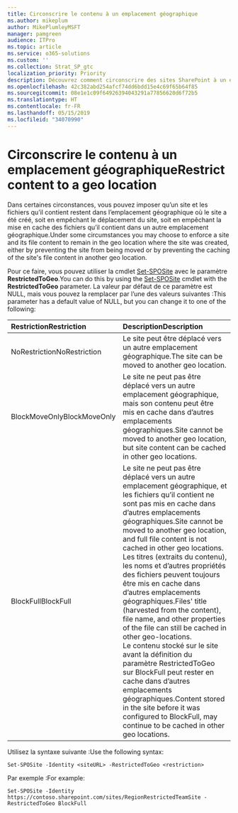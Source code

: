 ```yaml
---
title: Circonscrire le contenu à un emplacement géographique
ms.author: mikeplum
author: MikePlumleyMSFT
manager: pamgreen
audience: ITPro
ms.topic: article
ms.service: o365-solutions
ms.custom: ''
ms.collection: Strat_SP_gtc
localization_priority: Priority
description: Découvrez comment circonscrire des sites SharePoint à un emplacement géographique spécifique dans un environnement multigéographique.
ms.openlocfilehash: 42c382abd254afcf74dd6bdd15e4c69f65b64f85
ms.sourcegitcommit: 08e1e1c09f64926394043291a77856620d6f72b5
ms.translationtype: HT
ms.contentlocale: fr-FR
ms.lasthandoff: 05/15/2019
ms.locfileid: "34070990"
---
```

# <a name="restrict-content-to-a-geo-location"></a><span data-ttu-id="5882c-103">Circonscrire le contenu à un emplacement géographique</span><span class="sxs-lookup"><span data-stu-id="5882c-103">Restrict content to a geo location</span></span>

<span data-ttu-id="5882c-104">Dans certaines circonstances, vous pouvez imposer qu’un site et les fichiers qu’il contient restent dans l’emplacement géographique où le site a été créé, soit en empêchant le déplacement du site, soit en empêchant la mise en cache des fichiers qu’il contient dans un autre emplacement géographique.</span><span class="sxs-lookup"><span data-stu-id="5882c-104">Under some circumstances you may choose to enforce a site and its file content to remain in the geo location where the site was created, either by preventing the site from being moved or by preventing the caching of the site's file content in another geo location.</span></span>

<span data-ttu-id="5882c-105">Pour ce faire, vous pouvez utiliser la cmdlet [Set-SPOSite](https://docs.microsoft.com/powershell/module/sharepoint-online/set-sposite) avec le paramètre **RestrictedToGeo**.</span><span class="sxs-lookup"><span data-stu-id="5882c-105">You can do this by using the [Set-SPOSite](https://docs.microsoft.com/powershell/module/sharepoint-online/set-sposite) cmdlet with the **RestrictedToGeo** parameter.</span></span> <span data-ttu-id="5882c-106">La valeur par défaut de ce paramètre est NULL, mais vous pouvez la remplacer par l’une des valeurs suivantes :</span><span class="sxs-lookup"><span data-stu-id="5882c-106">This parameter has a default value of NULL, but you can change it to one of the following:</span></span>

|<span data-ttu-id="5882c-107">Restriction</span><span class="sxs-lookup"><span data-stu-id="5882c-107">Restriction</span></span>|<span data-ttu-id="5882c-108">Description</span><span class="sxs-lookup"><span data-stu-id="5882c-108">Description</span></span>|
|:----------|:----------|
|<span data-ttu-id="5882c-109">NoRestriction</span><span class="sxs-lookup"><span data-stu-id="5882c-109">NoRestriction</span></span>|<span data-ttu-id="5882c-110">Le site peut être déplacé vers un autre emplacement géographique.</span><span class="sxs-lookup"><span data-stu-id="5882c-110">The site can be moved to another geo location.</span></span>|
|<span data-ttu-id="5882c-111">BlockMoveOnly</span><span class="sxs-lookup"><span data-stu-id="5882c-111">BlockMoveOnly</span></span>|<span data-ttu-id="5882c-112">Le site ne peut pas être déplacé vers un autre emplacement géographique, mais son contenu peut être mis en cache dans d’autres emplacements géographiques.</span><span class="sxs-lookup"><span data-stu-id="5882c-112">Site cannot be moved to another geo location, but site content can be cached in other geo locations.</span></span>|
|<span data-ttu-id="5882c-113">BlockFull</span><span class="sxs-lookup"><span data-stu-id="5882c-113">BlockFull</span></span>|<span data-ttu-id="5882c-114">Le site ne peut pas être déplacé vers un autre emplacement géographique, et les fichiers qu’il contient ne sont pas mis en cache dans d’autres emplacements géographiques.</span><span class="sxs-lookup"><span data-stu-id="5882c-114">Site cannot be moved to another geo location, and full file content is not cached in other geo locations.</span></span> <span data-ttu-id="5882c-115">Les titres (extraits du contenu), les noms et d’autres propriétés des fichiers peuvent toujours être mis en cache dans d’autres emplacements géographiques.</span><span class="sxs-lookup"><span data-stu-id="5882c-115">Files' title (harvested from the content), file name, and other properties of the file can still be cached in other geo-locations.</span></span><br><span data-ttu-id="5882c-116">Le contenu stocké sur le site avant la définition du paramètre RestrictedToGeo sur BlockFull peut rester en cache dans d’autres emplacements géographiques.</span><span class="sxs-lookup"><span data-stu-id="5882c-116">Content stored in the site before it was configured to BlockFull, may continue to be cached in other geo locations.</span></span>|

<span data-ttu-id="5882c-117">Utilisez la syntaxe suivante :</span><span class="sxs-lookup"><span data-stu-id="5882c-117">Use the following syntax:</span></span>

`Set-SPOSite -Identity <siteURL> -RestrictedToGeo <restriction>`

<span data-ttu-id="5882c-118">Par exemple :</span><span class="sxs-lookup"><span data-stu-id="5882c-118">For example:</span></span>

`Set-SPOSite -Identity https://contoso.sharepoint.com/sites/RegionRestrictedTeamSite -RestrictedToGeo BlockFull`
